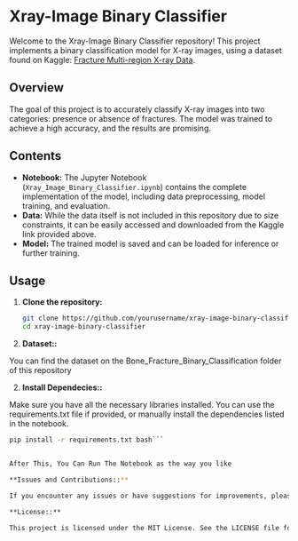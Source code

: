 # Xray-Image Binary Classifier

Welcome to the Xray-Image Binary Classifier repository! This project implements a binary classification model for X-ray images, using a dataset found on Kaggle: [Fracture Multi-region X-ray Data](https://www.kaggle.com/datasets/bmadushanirodrigo/fracture-multi-region-x-ray-data).

## Overview

The goal of this project is to accurately classify X-ray images into two categories: presence or absence of fractures. The model was trained to achieve a high accuracy, and the results are promising.

## Contents

- **Notebook:** The Jupyter Notebook (`Xray_Image_Binary_Classifier.ipynb`) contains the complete implementation of the model, including data preprocessing, model training, and evaluation.
- **Data:** While the data itself is not included in this repository due to size constraints, it can be easily accessed and downloaded from the Kaggle link provided above.
- **Model:** The trained model is saved and can be loaded for inference or further training.

## Usage

1. **Clone the repository:**
   ```bash
   git clone https://github.com/yourusername/xray-image-binary-classifier.git
   cd xray-image-binary-classifier
2. **Dataset::**
   
You can find the dataset on the Bone_Fracture_Binary_Classification folder of this repository

2. **Install Dependecies::**
   
Make sure you have all the necessary libraries installed. You can use the requirements.txt file if provided, or manually install the dependencies listed in the notebook.
 ```bash
pip install -r requirements.txt bash```


After This, You Can Run The Notebook as the way you like

 **Issues and Contributions::**

If you encounter any issues or have suggestions for improvements, please feel free to open an issue on this repository. Contributions are welcome!

**License::**

This project is licensed under the MIT License. See the LICENSE file for more details.
